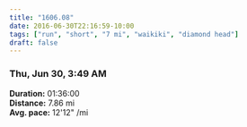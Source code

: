 ```yaml
---
title: "1606.08"
date: 2016-06-30T22:16:59-10:00
tags: ["run", "short", "7 mi", "waikiki", "diamond head"]
draft: false
---
```


### Thu, Jun 30, 3:49 AM

**Duration:** 01:36:00  
**Distance:** 7.86 mi  
**Avg. pace:** 12'12" /mi
